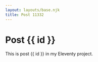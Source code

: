 ```yaml
---
layout: layouts/base.njk
title: Post 11332
---
```


# Post {{ id }}

This is post {{ id }} in my Eleventy project.
